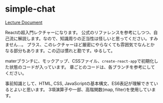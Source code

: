 # simple-chat

[Lecture Document](https://hackmd.io/@akubi0w1/ryvDLqHyP)

Reactの超入門レクチャーになります。
公式のリファレンスを参考にしつつ、自己流に解説します。なので、知識周りの正当性は怪しいと思ってください。すみません...。
プラス、このレクチャーほど厳密にやらなくても雰囲気でなんとかなる部分もあります。この辺は慣れと勘です。ゆるして。

materブランチに、モックアップ、CSSファイル、`create-react-app`で初期化した状態のコードが入っています。
章ごとのコードは、各ブランチを参考にしてください。

事前知識として、HTML, CSS, JavaScriptの基本構文、ES6表記が理解できているとよいと思います。
3項演算子や一部、高階関数(map, filter)を使用しています。

